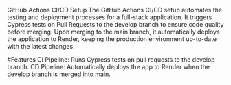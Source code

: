GitHub Actions CI/CD Setup
The GitHub Actions CI/CD setup automates the testing and deployment processes for a full-stack application. It triggers Cypress tests on Pull Requests to the develop branch to ensure code quality before merging. Upon merging to the main branch, it automatically deploys the application to Render, keeping the production environment up-to-date with the latest changes.

 #Features
CI Pipeline: Runs Cypress tests on pull requests to the develop branch.
CD Pipeline: Automatically deploys the app to Render when the develop branch is merged into main.